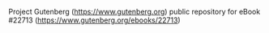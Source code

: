 Project Gutenberg (https://www.gutenberg.org) public repository for eBook #22713 (https://www.gutenberg.org/ebooks/22713)
